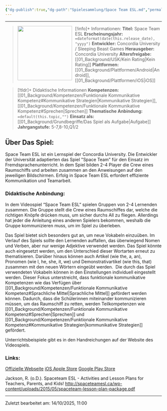 ```yaml
---
{"dg-publish":true,"dg-path":"Spielesammlung/Space Team ESL.md","permalink":"/spielesammlung/space-team-esl/","noteIcon":"1"}
---
```


---
>[!info]+ Informationen:
><img src="https://play-lh.googleusercontent.com/fB5Y6Ef3FQq_5zSL6tvIaQKatUyQ3oS2_ZbYoWyfmN3XG0HBatEUuxJW_zvztcthhO8A=w480-h960" style="float:left;height:175px;padding-right:10px">**Titel:** Space Team ESL
>**Erscheinungsjahr:** `=dateformat(date(this.release_date), "yyyy")`
>**Entwickler:** Concordia University / Sleeping Beast Games
>**Herausgeber:** Concordia University
>**Altersfreigabe:** [[01_Background/USK/Kein Rating\|Kein Rating]]
>**Plattformen:** [[01_Background/Plattformen/Android\|Android]],[[01_Background/Plattformen/iOS\|iOS]]

>[!tldr]+ Didaktische Informationen
>**Kompetenzen:** [[01_Background/Kompetenzen/Funktionale Kommunikative Kompetenz#Kommunikative Strategien\|Kommunikative Strategien]],[[01_Background/Kompetenzen/Funktionale Kommunikative Kompetenz#Sprechen\|Sprechen]]
>**Thematische Anbindung:** `=default(this.topic,"")`
>**Einsatz als:** [[01_Background/Grundbegriffe/Das Spiel als Aufgabe\|Aufgabe]]
>**Jahrgangstufe:** 5-7,8-10,Q1/2

## Über Das Spiel:
Space Team ESL ist ein Lernspiel der Concordia University. Die Entwickler der Universität adaptierten das Spiel "Space Team" für den Einsatz im Fremdsprachenunterricht. In dem Spiel bilden 2-4 Player die Crew eines Raumschiffs und arbeiten zusammen an den Anweisungen auf den jeweiligen Bildschirmen. Erfolg in Space Team ESL erfordert effiziente Kommunikation und Teamarbeit.
### Didaktische Anbindung:
In dem Videospiel “Space Team ESL“ spielen Gruppen von 2-4 Lernenden zusammen. Die Gruppe stellt die Crew eines Raumschiffes dar, welche die richtigen Knöpfe drücken muss, um sicher durchs All zu fliegen. Allerdings hat jeder die Anleitung eines anderen Spielers bekommen, weshalb die Gruppe kommunizieren muss, um im Spiel zu überleben.

Das Spiel bietet sich besonders gut an, um neue Vokabeln einzuüben. Im Verlauf des Spiels sollte den Lernenden auffallen, das überwiegend Nomen und Verben, aber nur wenige Adjektive verwendet werden. Das Spiel könnte auch eingesetzt werden, um den Unterschied dieser Wortarten erneut zu thematisieren. Darüber hinaus können auch Artikel (wie the, a, an), Pronomen (wie I, he, she, it, we) und Demonstrativartikel (wie this, that) zusammen mit den neuen Wörtern eingeübt werden.  Die durch das Spiel verwendeten Vokabeln können in den Einstellungen individuell eingestellt werden.
Dieser Fokus unterstreicht, dass funktionale kommunikative Kompetenzen wie das Verfügen über [[01_Background/Kompetenzen/Funktionale Kommunikative Kompetenz#Sprachliche Mittel\|Sprachliche Mittel]]  gefördert werden können. Dadurch, dass die Schülerinnen miteinander kommunizieren müssen, um das Raumschiff zu retten, werden Teilkompetenzen wie [[01_Background/Kompetenzen/Funktionale Kommunikative Kompetenz#Sprechen\|Sprechen]] und [[01_Background/Kompetenzen/Funktionale Kommunikative Kompetenz#Kommunikative Strategien\|kommunikative Strategien]] gefördert. 

Unterrichtsbeispiele gibt es in den Handreichungen auf der Website des Videospiels.
### Links:
[Offizielle Webseite](http://spaceteamesl.ca)
[iOS Apple Store](https://apps.apple.com/us/app/spaceteam-esl/id999546790)
[Google Play Store](https://play.google.com/store/apps/details?id=com.sleepingbeastgames.spaceteamXESL&hl=en)

Jackson, R. (o.D.). Spaceteam ESL - Activities and Lesson Plans for Teachers, Parents, and Kids! http://spaceteamesl.ca/wp-content/uploads/2015/05/spaceteam-lesson-plan-package.pdf 

---
Zuletzt bearbeitet am: 14/10/2025, 11:00
